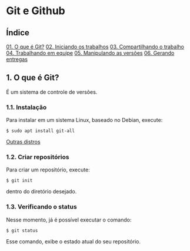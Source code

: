 # Git e Github

## Índice

[01. O que é Git?]()
[02. Iniciando os trabalhos]()
[03. Compartilhando o trabalho]()
[04. Trabalhando em equipe]()
[05. Manipulando as versões]()
[06. Gerando entregas]()

## 1. O que é Git?

É um sistema de controle de versões.

### 1.1. Instalação

Para instalar em um sistema Linux, baseado no Debian, execute:

```
$ sudo apt install git-all
```

[Outras distros](https://git-scm.com/download/linux)

### 1.2. Criar repositórios

Para criar um repositório, execute:

```
$ git init
```
dentro do diretório desejado.

### 1.3. Verificando o status 

Nesse momento, já é possível executar o comando:

```
$ git status
```

Esse comando, exibe o estado atual do seu repositório.



